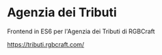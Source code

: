 # Agenzia dei Tributi

Frontend in ES6 per l'Agenzia dei Tributi di RGBCraft

https://tributi.rgbcraft.com/
